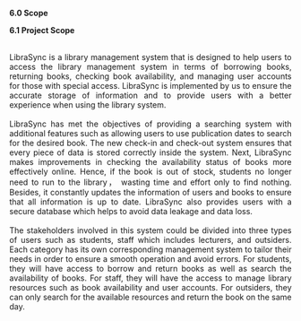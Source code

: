 **6.0 Scope**

**6.1 Project Scope**
<br>
<br>
<p align="justify">
LibraSync is a library management system that is designed to help users to access the library     management system in terms of borrowing books, returning books, checking book availability, and managing user accounts for those with special access. LibraSync is implemented by us to ensure the accurate storage of information and to provide users with a better experience when using the library system.
<br>
<br>
   LibraSync has met the objectives of providing a searching system with additional features such as allowing users to use publication dates to search for the desired book. The new check-in and check-out system ensures that every piece of data is stored correctly inside the system. Next, LibraSync makes improvements in checking the availability status of books more effectively online. Hence, if the book is out of stock, students no longer need to run to the library， wasting time and effort only to find nothing. Besides, it constantly updates the information of users and books to ensure that all information is up to date. LibraSync also provides users with a secure database which helps to avoid data leakage and data loss.
<br>   
<br>  
      The stakeholders involved in this system could be divided into three types of users such as students, staff which includes lecturers, and outsiders. Each category has its own corresponding management system to tailor their needs in order to ensure a smooth operation and avoid errors. For students, they will have access to borrow and return books as well as search the availability of books. For staff, they will have the access to manage library resources such as book availability and user accounts. For outsiders, they can only search for the available resources and return the book on the same day.

 </p>
